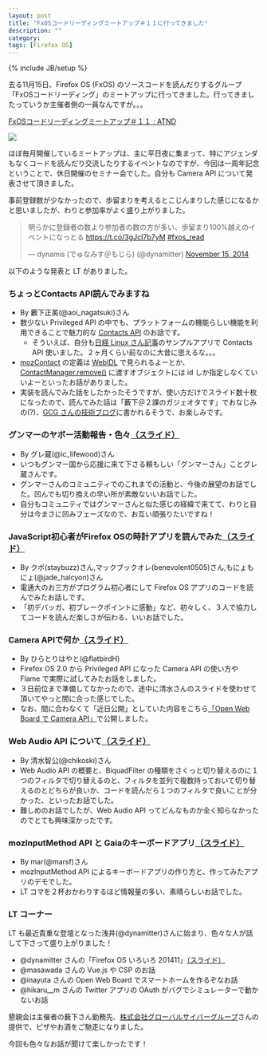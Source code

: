 ```yaml
---
layout: post
title: "FxOSコードリーディングミートアップ＃１１に行ってきました"
description: ""
category: 
tags: [Firefox OS]
---
```

{% include JB/setup %}

去る11月15日、Firefox OS (FxOS) のソースコードを読んだりするグループ「FxOSコードリーディング」のミートアップに行ってきました。行ってきましたっていうか主催者側の一員なんですが。。。

[FxOSコードリーディングミートアップ＃１１ : ATND](https://atnd.org/events/58292)

![](/assets/posts/2014-11-21/meetum.png)

ほぼ毎月開催しているミートアップは、主に平日夜に集まって、特にアジェンダもなくコードを読んだり交流したりするイベントなのですが、今回は一周年記念ということで、休日開催のセミナー会でした。自分も Camera API について発表させて頂きました。

事前登録数が少なかったので、歩留まりを考えるとこじんまりした感じになるかと思いましたが、わりと参加率がよく盛り上がりました。

<blockquote class="twitter-tweet" data-partner="tweetdeck"><p>明らかに登録者の数より参加者の数の方が多い、歩留まり100%越えのイベントになっとる <a href="https://t.co/3gJcI7b7yM">https://t.co/3gJcI7b7yM</a> <a href="https://twitter.com/hashtag/fxos_read?src=hash">#fxos_read</a></p>&mdash; dynamis (でゅなみす＠もじら) (@dynamitter) <a href="https://twitter.com/dynamitter/status/533498648533819393">November 15, 2014</a></blockquote>
<script async src="//platform.twitter.com/widgets.js" charset="utf-8"></script>

以下のような発表と LT がありました。

### ちょっとContacts API読んでみますね
- By 藪下正美(@aoi_nagatsuki)さん
- 数少ない Privileged API の中でも、プラットフォームの機能らしい機能を利用できることで魅力的な [Contacts API](https://developer.mozilla.org/en-US/docs/Web/API/Contacts_API) のお話です。
  - そういえば、自分も[日経 Linux さん記事](/2014/10/31/fxos-nikkei-linux-article)のサンプルアプリで Contacts API 使いました。２ヶ月くらい前なのに大昔に思えるな。。。
- [mozContact](https://developer.mozilla.org/en-US/docs/Web/API/mozContact) の定義は [WebIDL](https://github.com/mozilla/gecko-dev/blob/master/dom/webidl/Contacts.webidl) で見られるよーとか、[ContactManager.remove()](https://developer.mozilla.org/en-US/docs/Web/API/ContactManager.remove) に渡すオブジェクトには id しか指定しなくていいよーといったお話がありました。
- 実装を読んでみた話をしたかったそうですが、使い方だけでスライド数十枚になったので、読んでみた話は「藪下＠２課のガジェオタです」でおなじみの(?)、[GCG さんの技術ブログ](http://www.gcg.bz/labo_blog/?cat=6)に書かれるそうで、お楽しみです。

### グンマーのヤボー活動報告・色々[（スライド）](http://www.slideshare.net/gurezo/20141115-41586651)
- By グレ蔵(@ic_lifewood)さん
- いつもグンマー国から応援に来て下さる頼もしい「グンマーさん」ことグレ蔵さんです。
- グンマーさんのコミュニティでのこれまでの活動と、今後の展望のお話でした。凹んでも切り換えの早い所が素敵ないいお話でした。
- 自分もコミュニティではグンマーさんと似た感じの経緯で来てて、わりと自分は今まさに凹みフェーズなので、お互い頑張りたいですね！

### JavaScript初心者がFirefox OSの時計アプリを読んでみた[（スライド）](https://speakerdeck.com/benevolent/javascriptchu-xin-zhe-gafirefox-osfalseshi-ji-apuriwodu-ndemita)
- By クポ(staybuzz)さん,マックブックオレ(benevolent0505)さん,もにょもにょ(@jade_halcyon)さん
- 電通大のお三方がプログラム初心者にして Firefox OS アプリのコードを読んでみたお話しです。
- 「初デバッガ、初ブレークポイントに感動」など、初々しく、３人で協力してコードを読んだ楽しさが伝わる、いいお話でした。

### Camera APIで何か[（スライド）](https://speakerdeck.com/flatbird/camera-apidehe-ka)
- By ひらとりはやと(@flatbirdH)
- Firefox OS 2.0 から Privileged API になった Camera API の使い方や Flame で実際に試してみたお話をしました。
- ３日前位まで準備してなかったので、途中に清水さんのスライドを使わせて頂いてやっと間に合った感じでした。
- なお、間に合わなくて「近日公開」としていた内容をこちら[「Open Web Board で Camera API」](/2014/11/21/owb-camera-api/)で公開しました。

### Web Audio API について[（スライド）](http://www.slideshare.net/chikoski/20141115-fx-oscodereading)
- By 清水智公(@chikoski)さん
- Web Audio API の概要と、BiquadFilter の種類をさくっと切り替えるのに１つのフィルタで切り替えるのと、フィルタを並列で複数持っておいて切り替えるのとどちらが良いか、コードを読んだら１つのフィルタで良いことが分かった、といったお話でした。
- 難しめのお話でしたが、Web Audio API ってどんなものか全く知らなかったのでとても興味深かったです。

### mozInputMethod API と Gaiaのキーボードアプリ[（スライド）](http://mozilla.l10n.jp/~mar/pdf/FxOSCodeReadingMeetup%2311_20141115%20-%20Keyboard%20App.pdf)
- By mar(@marsf)さん
- mozInputMethod API によるキーボードアプリの作り方と、作ってみたアプリのデモでした。
- LT コマを２杯おかわりするほど情報量の多い、素晴らしいお話でした。

### LT コーナー

LT も最近貴重な登壇となった浅井(@dynamitter)さんに始まり、色々な人が話して下さって盛り上がりました！

- @dynamitter さんの「Firefox OS いろいろ 201411」[（スライド）](http://www.slideshare.net/dynamis/firefox-os-something-201411)
- @masawada さんの Vue.js や CSP のお話
- @inayuta さんの Open Web Board でスマートホームを作るぞなお話
- @hikaru__m さんの Twitter アプリの OAuth がバグでシミュレーターで動かないお話

懇親会は主催者の薮下さん勤務先、[株式会社グローバルサイバーグループ](http://www.gcg.bz/)さんの提供で、ピザやお酒をご馳走になりました。

今回も色々なお話が聞けて楽しかったです！

